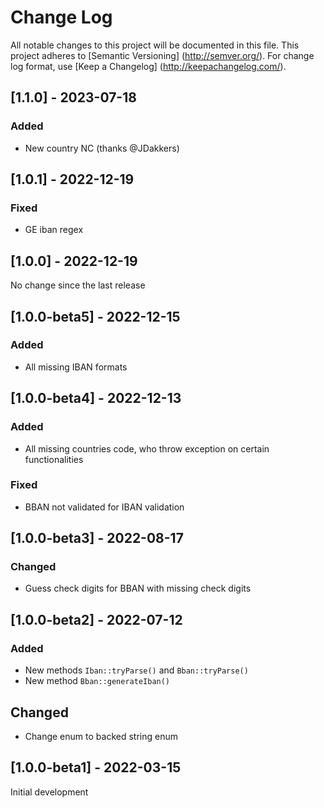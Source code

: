 # Change Log

All notable changes to this project will be documented in this file. This project adheres
to [Semantic Versioning] (http://semver.org/). For change log format,
use [Keep a Changelog] (http://keepachangelog.com/).

## [1.1.0] - 2023-07-18

### Added

- New country NC (thanks @JDakkers)

## [1.0.1] - 2022-12-19

### Fixed

- GE iban regex

## [1.0.0] - 2022-12-19

No change since the last release

## [1.0.0-beta5] - 2022-12-15

### Added

- All missing IBAN formats

## [1.0.0-beta4] - 2022-12-13

### Added

- All missing countries code, who throw exception on certain functionalities

### Fixed

- BBAN not validated for IBAN validation

## [1.0.0-beta3] - 2022-08-17

### Changed

- Guess check digits for BBAN with missing check digits

## [1.0.0-beta2] - 2022-07-12

### Added

- New methods `Iban::tryParse()` and `Bban::tryParse()`
- New method `Bban::generateIban()`

## Changed

- Change enum to backed string enum

## [1.0.0-beta1] - 2022-03-15

Initial development

